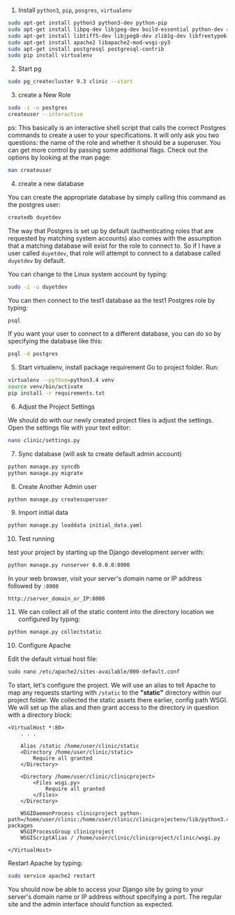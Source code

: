 1. Install `python3`, `pip`, `posgres`, `virtualenv`

  ```sh
  sudo apt-get install python3 python3-dev python-pip 
  sudo apt-get install libpq-dev libjpeg-dev build-essential python-dev # fix
  sudo apt-get install libtiff5-dev libjpeg8-dev zlib1g-dev libfreetype6-dev liblcms2-dev libwebp-dev tcl8.6-dev tk8.6-dev python-tk
  sudo apt-get install apache2 libapache2-mod-wsgi-py3
  sudo apt-get install postgresql postgresql-contrib
  sudo pip install virtualenv
  ```

2. Start pg

  ```sh
  sudo pg_createcluster 9.3 clinic --start 
  ```
  
3. create a New Role

  ```sh
  sudo -i -u postgres
  createuser --interactive
  ```
  ps: This basically is an interactive shell script that calls the correct Postgres commands to create a user to your specifications. It will only ask you two questions: the name of the role and whether it should be a superuser. You can get more control by passing some additional flags. Check out the options by looking at the man page:
  ```sh
  man createuser
  ```

4. create a new database
 
  You can create the appropriate database by simply calling this command as the postgres user:
  ```sh
  createdb duyetdev
  ```
  
  The way that Postgres is set up by default (authenticating roles that are requested by matching system accounts) also comes with the assumption that a matching database will exist for the role to connect to.
  So if I have a user called `duyetdev`, that role will attempt to connect to a database called `duyetdev` by default.
 
 You can change to the Linux system account by typing:
 
 ```sh
 sudo -i -u duyetdev
 ```

  You can then connect to the test1 database as the test1 Postgres role by typing:
  ```sh
  psql
  ```
  
  If you want your user to connect to a different database, you can do so by specifying the database like this:
  ```sh
  psql -d postgres
  ```

5. Start virtualenv, install package requirement
  Go to project folder. Run:
  
  ```sh
  virtualenv --python=python3.4 venv
  source venv/bin/activate
  pip install -r requirements.txt
  ```
  
6. Adjust the Project Settings

  We should do with our newly created project files is adjust the settings. Open the settings file with your text editor:
  
  ```sh
  nano clinic/settings.py
  ```

7. Sync database (will ask to create default admin account)
  ```sh
  python manage.py syncdb
  python manage.py migrate
  ```

8. Create Another Admin user 

  ```sh
  python manage.py createsuperuser
  ```

9. Import initial data
  
  ```sh
  python manage.py loaddata initial_data.yaml
  ```
10. Test running 

  test your project by starting up the Django development server with:

  ```sh
  python manage.py runserver 0.0.0.0:8000
  ```

  In your web browser, visit your server's domain name or IP address followed by `:8000`

  ```
  http://server_domain_or_IP:8000
  ```

11. We can collect all of the static content into the directory location we configured by typing:

  ```sh
  python manage.py collectstatic
  ```

10. Configure Apache

  Edit the default virtual host file:

  ```sh
  sudo nano /etc/apache2/sites-available/000-default.conf
  ```

  To start, let's configure the project. We will use an alias to tell Apache to map any requests starting with `/static` to the **"static"** directory within our project folder. We collected the static assets there earlier, config path WSGI. We will set up the alias and then grant access to the directory in question with a directory block:

  ```
  <VirtualHost *:80>
      . . .

      Alias /static /home/user/clinic/static
      <Directory /home/user/clinic/static>
          Require all granted
      </Directory>

      <Directory /home/user/clinic/clinicproject>
          <Files wsgi.py>
              Require all granted
          </Files>
      </Directory>

      WSGIDaemonProcess clinicproject python-path=/home/user/clinic:/home/user/clinic/clinicprojectenv/lib/python3.4/site-packages
      WSGIProcessGroup clinicproject
      WSGIScriptAlias / /home/user/clinic/clinicproject/clinic/wsgi.py

  </VirtualHost>
  ```

  Restart Apache by typing:

  ```sh
  sudo service apache2 restart
  ```
  You should now be able to access your Django site by going to your server's domain name or IP address without specifying a port. The regular site and the admin interface should function as expected.
